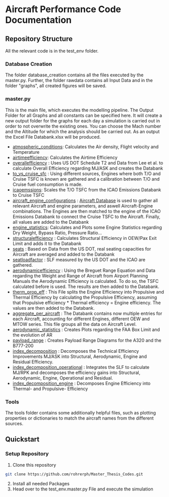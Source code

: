 # Aircraft Performance Code Documentation
## Repository Structure
All the relevant code is in the test_env folder. 
### Database Creation
The folder database_creation contains all the files executed by the master.py. Further, the folder rawdata contains all Input Data and in the 
folder "graphs", all created figures will be saved.

### master.py 
This is the main file, which executes the modelling pipeline. The Output Folder for all Graphs and all constants can be specified here. It will create a new output folder for the graphs for each day a simulation is carried out in order to not overwrite the existing ones. 
You can choose the Mach number and the Altitude for which the analysis should be carried out. 
As an output the Excel File Databank.xlsx will be produced.

* [atmospheric_conditions](test_env/database_creation/tools/atmospheric_conditions.py): Calculates the Air density, Flight velocity and Temperature
* [airtimeefficiency](test_env/database_creation/operational/airtimeefficiency.py): Calculates the Airtime Efficiency
* [overallefficiency](test_env/database_creation/overall/overallefficiency.py) : Uses US DOT Schedule T2 and Data from Lee et al. to calculate Overall Efficiency regarding MJ/ASK and creates the Databank
* [to_vs_cruise_sfc](test_env/database_creation/emissions/to_vs_cruise_sfc.py) : Using different sources, Engines where both T/O and Cruise TSFC is known are gathered and a calibration between T/O and Cruise fuel consumption is made. 
* [icaoemssions](test_env/database_creation/emissions/icaoemssions.py): Scales the T/O TSFC from the ICAO Emissions Databank to Cruise TSFC
* [aircraft_engine_configurations](test_env/database_creation/overall/aircraft_engine_configurations.py) : [Aircraft Database](https://aircraft-database.com/) is used to gather all relevant Aircraft and engine parameters, and aswell Aircraft-Engine combinations. The Engines are then matched to the engine of the ICAO Emissions Databank to connect the Cruise TSFC to the Aircraft. Finally, all values are added to the Databank
* [engine_statistics](test_env/database_creation/emissions/engine_statistics.py): Calculates and Plots some Engine Statistics regarding Dry Weight, Bypass Ratio, Pressure Ratio...
* [structuralefficiency](test_env/database_creation/structural/structuralefficiency.py) : Calculates Structural Efficiency in OEW/Pax Exit Limit and adds it to the Databank
* [seats](test_env/database_creation/operational/seats.py) : Based on Data from the US DOT, real seating capacities for Aircraft are averaged and added to the Databank
* [seatloadfactor](test_env/database_creation/operational/seatloadfactor.py) : SLF measured by the US DOT and the ICAO are gathered. 
* [aerodynamicefficiency](test_env/database_creation/aerodynamics/aerodynamicefficiency.py) : Using the Breguet Range Equation and Data regarding the Weight and Range of Aircraft from Airport Planning Manuals the Aerodynamic Efficiency is calculated. To do so, the TSFC calculated before is used. The results are then added to the Databank. 
* [therm_prop_eff](test_env/database_creation/emissions/therm_prop_eff.py) : This File splits the Engine Efficiency into Propulsive and Thermal Efficiency by calculating the Propulsive Efficiency, assuming that Propulsive efficiency * Thermal efficiency = Engine efficiency. The values are then added to the Databank.   
* [aggregate_per_aircraft](test_env/database_creation/overall/aggregate_per_aircraft.py) : The Databank contains now multiple entries for each Aircraft, accounting for different Engines, different OEW and MTOW series. This file groups all the data on Aircraft Level. 
* [aerodynamic_statistics](test_env/database_creation/aerodynamics/aerodynamic_statistics.py) : Creates Plots regarding the FAA Box Limit and the evolution of AR
* [payload_range](test_env/database_creation/aerodynamics/payload_range.py) : Creates Payload Range Diagrams for the A320 and the B777-200
* [index_decomposition](test_env/database_creation/index_decomposition/technological.py) : Decomposes the Technical Efficiency Improvements MJ/ASK into Structural, Aerodynamic, Engine and Residual Efficiency.  
* [index_decomposition_operational](test_env/database_creation/index_decomposition/technooperational.py) : Integrates the SLF to calculate MJ/RPK and decomposes the efficiency gains into Structural, Aerodynamic, Engine, Operational and Residual.
* [index_decomposition_engine](test_env/database_creation/index_decomposition/engine.py) : Decomposes Engine Efficiency into Thermal- and Propulsive- Efficiency

### Tools
The tools folder contains some additionally helpful files, such as plotting properties or dictionaries to match the aircraft names from the different sources.

## Quickstart
### Setup Repository
1. Clone this repository
```bash
git clone https://github.com/rohrerph/Master_Thesis_Codes.git
```
2. Install all needed Packages
3. Head over to the test_env.master.py File and execute the simulation